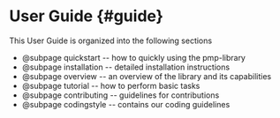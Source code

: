 # User Guide {#guide}

This User Guide is organized into the following sections

- @subpage quickstart -- how to quickly using the pmp-library
- @subpage installation -- detailed installation instructions
- @subpage overview -- an overview of the library and its capabilities
- @subpage tutorial -- how to perform basic tasks
- @subpage contributing -- guidelines for contributions
- @subpage codingstyle -- contains our coding guidelines
